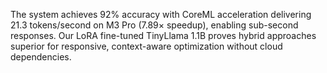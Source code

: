 The system achieves 92% accuracy with CoreML acceleration delivering 21.3 tokens/second on M3 Pro (7.89× speedup), enabling sub-second responses. Our LoRA fine-tuned TinyLlama 1.1B proves hybrid approaches superior for responsive, context-aware optimization without cloud dependencies.
